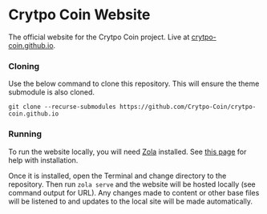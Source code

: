 # Crytpo Coin Website
The official website for the Crytpo Coin project. Live at [crytpo-coin.github.io](https://crytpo-coin.github.io/). 

### Cloning
Use the below command to clone this repository. This will ensure the theme submodule is also cloned. 

`git clone --recurse-submodules https://github.com/Crytpo-Coin/crytpo-coin.github.io`

### Running
To run the website locally, you will need [Zola](https://www.getzola.org) installed. See [this page](https://www.getzola.org/documentation/getting-started/installation/) for help with installation. 

Once it is installed, open the Terminal and change directory to the repository. Then run `zola serve` and the website will be hosted locally (see command output for URL). Any changes made to content or other base files will be listened to and updates to the local site will be made automatically. 